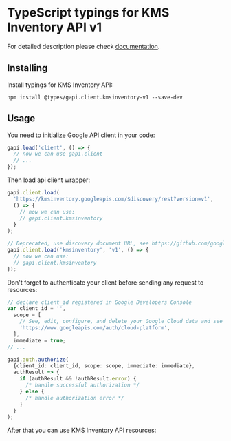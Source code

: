 # TypeScript typings for KMS Inventory API v1

For detailed description please check [documentation](https://cloud.google.com/kms/).

## Installing

Install typings for KMS Inventory API:

```
npm install @types/gapi.client.kmsinventory-v1 --save-dev
```

## Usage

You need to initialize Google API client in your code:

```typescript
gapi.load('client', () => {
  // now we can use gapi.client
  // ...
});
```

Then load api client wrapper:

```typescript
gapi.client.load(
  'https://kmsinventory.googleapis.com/$discovery/rest?version=v1',
  () => {
    // now we can use:
    // gapi.client.kmsinventory
  }
);
```

```typescript
// Deprecated, use discovery document URL, see https://github.com/google/google-api-javascript-client/blob/master/docs/reference.md#----gapiclientloadname----version----callback--
gapi.client.load('kmsinventory', 'v1', () => {
  // now we can use:
  // gapi.client.kmsinventory
});
```

Don't forget to authenticate your client before sending any request to resources:

```typescript
// declare client_id registered in Google Developers Console
var client_id = '',
  scope = [
    // See, edit, configure, and delete your Google Cloud data and see the email address for your Google Account.
    'https://www.googleapis.com/auth/cloud-platform',
  ],
  immediate = true;
// ...

gapi.auth.authorize(
  {client_id: client_id, scope: scope, immediate: immediate},
  authResult => {
    if (authResult && !authResult.error) {
      /* handle successful authorization */
    } else {
      /* handle authorization error */
    }
  }
);
```

After that you can use KMS Inventory API resources: <!-- TODO: make this work for multiple namespaces -->

```typescript

```
